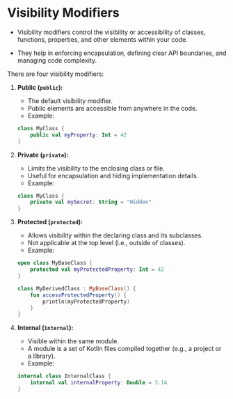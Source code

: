 # Visibility Modifiers
- Visibility modifiers control the visibility or accessibility of classes, functions, properties, and other elements within your code. 

- They help in enforcing encapsulation, defining clear API boundaries, and managing code complexity.

There are four visibility modifiers:

1. **Public (`public`):**
   - The default visibility modifier.
   - Public elements are accessible from anywhere in the code.
   - Example:

    ```kotlin
    class MyClass {
        public val myProperty: Int = 42
    }
    ```

2. **Private (`private`):**
   - Limits the visibility to the enclosing class or file.
   - Useful for encapsulation and hiding implementation details.
   - Example:

    ```kotlin
    class MyClass {
        private val mySecret: String = "Hidden"
    }
    ```

3. **Protected (`protected`):**
   - Allows visibility within the declaring class and its subclasses.
   - Not applicable at the top level (i.e., outside of classes).
   - Example:

    ```kotlin
    open class MyBaseClass {
        protected val myProtectedProperty: Int = 42
    }

    class MyDerivedClass : MyBaseClass() {
        fun accessProtectedProperty() {
            println(myProtectedProperty)
        }
    }
    ```

4. **Internal (`internal`):**
   - Visible within the same module.
   - A module is a set of Kotlin files compiled together (e.g., a project or a library).
   - Example:

    ```kotlin
    internal class InternalClass {
        internal val internalProperty: Double = 3.14
    }
    ```

